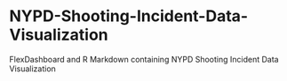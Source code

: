 # NYPD-Shooting-Incident-Data-Visualization
FlexDashboard and R Markdown containing NYPD Shooting Incident Data Visualization 
